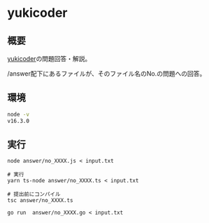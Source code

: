 # yukicoder
## 概要
[yukicoder](https://yukicoder.me/)の問題回答・解説。

/answer配下にあるファイルが、そのファイル名のNo.の問題への回答。

## 環境
```sh
node -v
v16.3.0
```

## 実行
```sh:jsファイル
node answer/no_XXXX.js < input.txt
```

```sh:tsファイル
# 実行
yarn ts-node answer/no_XXXX.ts < input.txt

# 提出前にコンパイル
tsc answer/no_XXXX.ts
```

```sh:goファイル
go run  answer/no_XXXX.go < input.txt
```